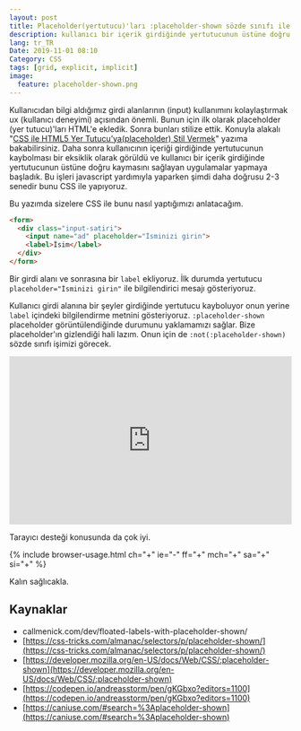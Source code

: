 ```yaml
---
layout: post
title: Placeholder(yertutucu)'ları :placeholder-shown sözde sınıfı ile daha kullanışlı hale gitirmek
description: kullanıcı bir içerik girdiğinde yertutucunun üstüne doğru kaymasını sağlayan uygulamalar
lang: tr_TR
Date: 2019-11-01 08:10
Category: CSS
tags: [grid, explicit, implicit]
image:
  feature: placeholder-shown.png
---
```


Kullanıcıdan bilgi aldığımız girdi alanlarının (input) kullanımını kolaylaştırmak ux (kullanıcı deneyimi) açısından önemli. Bunun için ilk olarak placeholder (yer tutucu)'ları HTML'e ekledik. Sonra bunları stilize ettik. Konuyla alakalı "[CSS ile HTML5 Yer Tutucu’ya(placeholder) Stil Vermek](https://fatihhayrioglu.com/css-ile-html5-yer-tutucu-ya-placeholder-stil-vermek/ "CSS ile HTML5 Yer Tutucu’ya(placeholder) Stil Vermek")" yazıma bakabilirsiniz. Daha sonra kullanıcının içeriği girdiğinde yertutucunun kaybolması bir eksiklik olarak görüldü ve kullanıcı bir içerik girdiğinde yertutucunun üstüne doğru kaymasını sağlayan uygulamalar yapmaya başladık. Bu işleri javascript yardımıyla yaparken şimdi daha doğrusu 2-3 senedir bunu CSS ile yapıyoruz. 

Bu yazımda sizelere CSS ile bunu nasıl yaptığımızı anlatacağım. 

```html
<form>
  <div class="input-satiri">
    <input name="ad" placeholder="İsminizi girin">
    <label>İsim</label>
  </div>
</form>
```

Bir girdi alanı ve sonrasına bir `label` ekliyoruz. İlk durumda yertutucu `placeholder="İsminizi girin"` ile bilgilendirici mesajı gösteriyoruz. 

Kullanıcı girdi alanına bir şeyler girdiğinde yertutucu kayboluyor onun yerine `label` içindeki bilgilendirme metnini gösteriyoruz. `:placeholder-shown` placeholder görüntülendiğinde durumunu yaklamamızı sağlar. Bize placeholder'ın gizlendiği hali lazım. Onun için de `:not(:placeholder-shown)` sözde sınıfı işimizi görecek.

<iframe height="300" style="width: 100%;" scrolling="no" title=":placeholder-shown test" src="https://codepen.io/fatihhayri/embed/vYYWwqp?height=300&theme-id=13521&default-tab=css,result" frameborder="no" allowtransparency="true" allowfullscreen="true">
</iframe>

Tarayıcı desteği konusunda da çok iyi.

{% include browser-usage.html ch="+" ie="-" ff="+" mch="+" sa="+" si="+" %}

Kalın sağlıcakla.


## Kaynaklar

 - callmenick.com/dev/floated-labels-with-placeholder-shown/
 - [https://css-tricks.com/almanac/selectors/p/placeholder-shown/](https://css-tricks.com/almanac/selectors/p/placeholder-shown/)
 - [https://developer.mozilla.org/en-US/docs/Web/CSS/:placeholder-shown](https://developer.mozilla.org/en-US/docs/Web/CSS/:placeholder-shown)
 - [https://codepen.io/andreasstorm/pen/gKGbxo?editors=1100](https://codepen.io/andreasstorm/pen/gKGbxo?editors=1100)
 - [https://caniuse.com/#search=%3Aplaceholder-shown](https://caniuse.com/#search=%3Aplaceholder-shown)